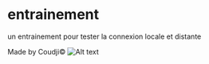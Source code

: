 # entrainement
un entrainement pour tester la connexion locale et distante

Made by Coudji© ![Alt text](https://img.m2icondb.com/alcohol.png)
